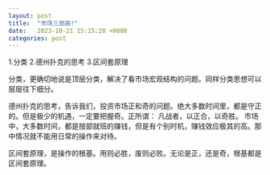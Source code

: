 ```yaml
---
layout: post
title:  "市场三部曲!"
date:   2023-10-21 15:15:28 +0800
categories: post
---
```



1.分类
2.德州扑克的思考
3.区间套原理

分类，更确切地说是顶层分类，解决了看市场宏观结构的问题。同样分类思想可以层层往下细分。

德州扑克的思考，告诉我们，投资市场正和奇的问题。绝大多数时间里，都是守正的。但是极少的机遇，一定要把握奇。正所谓： 凡战者，以正合，以奇胜。 市场中，大多数时间，都是按部就班的赚钱，但是有个别时机，赚钱效应极其的高。那中情况就不能用日常的操作来对待。

区间套原理，是操作的根基。用则必胜，废则必败。无论是正，还是奇，根基都是区间套原理。

